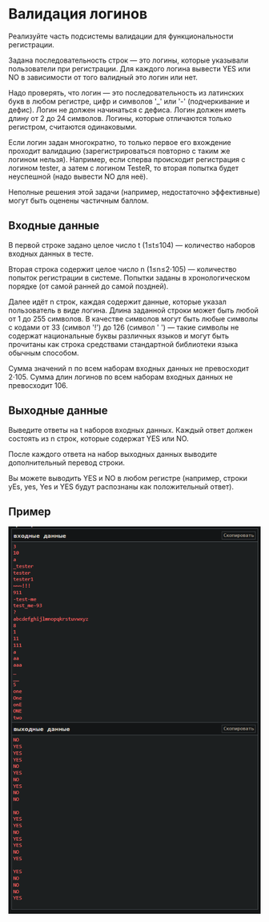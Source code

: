# Валидация логинов

Реализуйте часть подсистемы валидации для функциональности регистрации.

Задана последовательность строк — это логины, которые указывали пользователи при регистрации. Для каждого логина вывести YES или NO в зависимости от того валидный это логин или нет.

Надо проверять, что логин — это последовательность из латинских букв в любом регистре, цифр и символов '_' или '-' (подчеркивание и дефис). Логин не должен начинаться с дефиса. Логин должен иметь длину от 2 до 24 символов. Логины, которые отличаются только регистром, считаются одинаковыми.

Если логин задан многократно, то только первое его вхождение проходит валидацию (зарегистрироваться повторно с таким же логином нельзя). Например, если сперва происходит регистрация с логином tester, а затем с логином TesteR, то вторая попытка будет неуспешной (надо вывести NO для неё).

Неполные решения этой задачи (например, недостаточно эффективные) могут быть оценены частичным баллом.

## Входные данные
В первой строке задано целое число t (1≤t≤104) — количество наборов входных данных в тесте.

Вторая строка содержит целое число n (1≤n≤2⋅105) — количество попыток регистрации в системе. Попытки заданы в хронологическом порядке (от самой ранней до самой поздней).

Далее идёт n строк, каждая содержит данные, которые указал пользователь в виде логина. Длина заданной строки может быть любой от 1 до 255 символов. В качестве символов могут быть любые символы с кодами от 33 (символ '!') до 126 (символ ' ') — такие символы не содержат национальные буквы различных языков и могут быть прочитаны как строка средствами стандартной библиотеки языка обычным способом.

Сумма значений n по всем наборам входных данных не превосходит 2⋅105. Сумма длин логинов по всем наборам входных данных не превосходит 106.

## Выходные данные
Выведите ответы на t наборов входных данных. Каждый ответ должен состоять из n строк, которые содержат YES или NO.

После каждого ответа на набор выходных данных выводите дополнительный перевод строки.

Вы можете выводить YES и NO в любом регистре (например, строки yEs, yes, Yes и YES будут распознаны как положительный ответ).

## Пример

![Image](./example.png)